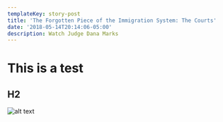 ```yaml
---
templateKey: story-post
title: 'The Forgotten Piece of the Immigration System: The Courts'
date: '2018-05-14T20:14:06-05:00'
description: Watch Judge Dana Marks
---
```

# This is a test

## H2

![alt text](/img/chemex.jpg)
